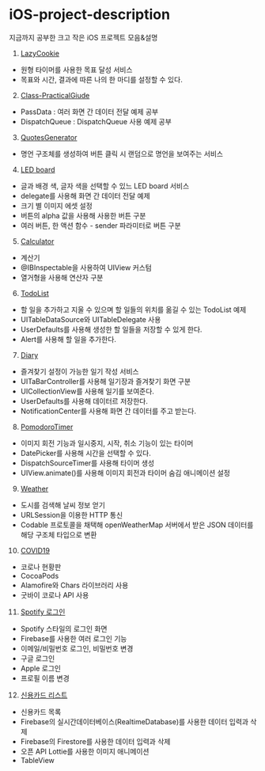 # iOS-project-description
지금까지 공부한 크고 작은 iOS 프로젝트 모음&amp;설명   

1. [LazyCookie](https://github.com/88yhtserof/LazyCookie)
  - 원형 타이머를 사용한 목표 달성 서비스
  - 목표와 시간, 결과에 따른 나의 한 마디를 설정할 수 있다.

2. [Class-PracticalGiude](https://github.com/88yhtserof/Class_PracticalGuide)   
  - PassData : 여러 화면 간 데이터 전달 예제 공부
  - DispatchQueue : DispatchQueue 사용 예제 공부
   

3. [QuotesGenerator](https://github.com/88yhtserof/QuotesGenerator)
  - 명언 구조체를 생성하여 버튼 클릭 시 랜덤으로 명언을 보여주는 서비스


4. [LED board](https://github.com/88yhtserof/LEDBoard)
  - 글과 배경 색, 글자 색을 선택할 수 있느 LED board 서비스
  - delegate를 사용해 화면 간 데이터 전달 예제
  - 크기 별 이미지 에셋 설정
  - 버튼의 alpha 값을 사용해 사용한 버튼 구분
  - 여러 버튼, 한 액션 함수 - sender 파라미터로 버튼 구분


5. [Calculator](https://github.com/88yhtserof/Calculator)
  - 계산기
  - @IBInspectable을 사용하여 UIView 커스텀
  - 열거형을 사용해 연산자 구분

6. [TodoList](https://github.com/88yhtserof/TodoList)
  - 할 일을 추가하고 지울 수 있으며 할 일들의 위치를 옮길 수 있는 TodoList 예제
  - UITableDataSource와 UITableDelegate 사용
  - UserDefaults를 사용해 생성한 할 일들을 저장할 수 있게 한다.
  - Alert를 사용해 할 일을 추가한다.


7. [Diary](https://github.com/88yhtserof/Diary)
  - 즐겨찾기 설정이 가능한 일기 작성 서비스
  - UITaBarController를 사용해 일기장과 즐겨찾기 화면 구분
  - UICollectionView를 사용해 일기를 보여준다.
  - UserDefaults를 사용해 데이터르 저장한다.
  - NotificationCenter를 사용해 화면 간 데이터를 주고 받는다.

8. [PomodoroTimer](https://github.com/88yhtserof/PomodoroTimer)
  - 이미지 회전 기능과 일시중지, 시작, 취소 기능이 있는 타이머
  - DatePicker를 사용해 시간을 선택할 수 있다.
  - DispatchSourceTimer를 사용해 타이머 생성
  - UIView.animate()를 사용해 이미지 회전과 타이머 숨김 애니메이션 설정


9. [Weather](https://github.com/88yhtserof/Weather)
  - 도시를 검색해 날씨 정보 얻기
  - URLSession을 이용한 HTTP 통신
  - Codable 프로토콜을 채택해 openWeatherMap 서버에서 받은 JSON 데이터를 해당 구조체 타입으로 변환


10. [COVID19](https://github.com/88yhtserof/COVID19)
  - 코로나 현황판
  - CocoaPods
  - Alamofire와 Chars 라이브러리 사용
  - 굿바이 코로나 API 사용

11. [Spotify 로그인](https://github.com/88yhtserof/iOS-Projects)
  - Spotify 스타일의 로그인 화면
  - Firebase를 사용한 여러 로그인 기능
  - 이메일/비밀번호 로그인, 비밀번호 변경
  - 구글 로그인
  - Apple 로그인
  - 프로필 이름 변경

12. [신용카드 리스트](https://github.com/88yhtserof/iOS-Projects)
  - 신용카드 목록
  - Firebase의 실시간데이터베이스(RealtimeDatabase)를 사용한 데이터 입력과 삭제
  - Firebase의 Firestore를 사용한 데이터 입력과 삭제
  - 오픈 API Lottie를 사용한 이미지 애니메이션
  - TableView






